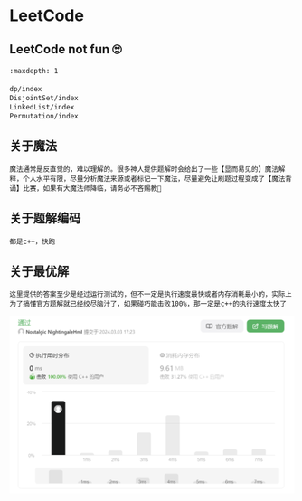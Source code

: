 # LeetCode

## LeetCode not fun 🙄



```{toctree}
:maxdepth: 1

dp/index
DisjointSet/index
LinkedList/index
Permutation/index
```


## 关于魔法
```{admonition} 魔法问题
魔法通常是反直觉的，难以理解的。很多神人提供题解时会给出了一些【显而易见的】魔法解释，个人水平有限，尽量分析魔法来源或者标记一下魔法，尽量避免让刷题过程变成了【魔法背诵】比赛，如果有大魔法师降临，请务必不吝赐教🤝
```

## 关于题解编码
```{admonition} c++
都是c++，快跑
```

## 关于最优解
```{admonition} 击败100%用户并不有趣
这里提供的答案至少是经过运行测试的，但不一定是执行速度最快或者内存消耗最小的，实际上为了搞懂官方题解就已经绞尽脑汁了，如果碰巧能击败100%，那一定是c++的执行速度太快了
```
![](../../_static/leetcode/leetcode_01.png)